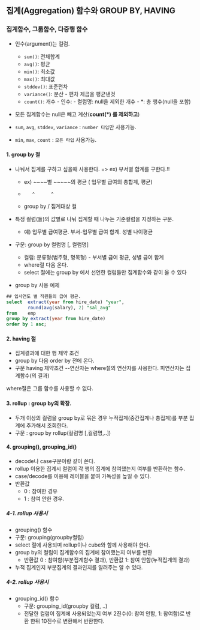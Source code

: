 ## 집계(Aggregation) 함수와 GROUP BY, HAVING

### 집계함수, 그룹함수, 다중행 함수
- 인수(argument)는 컬럼.
  - `sum()`: 전체합계
  - `avg()`: 평균
  - `min()`: 최소값
  - `max()`: 최대값
  - `stddev()`: 표준편차
  - `variance()`: 분산 - 편차 제곱을 평균낸것
  - `count()`: 개수
          - 인수: 
              - 컬럼명: null을 제외한 개수
              -  *: 총 행수(null을 포함)

- 모든 집계함수는 null은 빼고 계산(**count(*) 를 제외하고**)
- `sum`, `avg`, `stddev`, `variance` : `number 타입`만 사용가능.
- `min`, `max`, `count` :  `모든 타입` 사용가능.


#### 1. group by 절
- 나눠서 집계를 구하고 싶을때 사용한다.
    => ex) 부서별 합계를 구한다.!!
    - ex)  ~~~~별 ~~~~~의 평균 ( 업무별 급여의 총합계, 평균)
    -        ^      ^
    - group by / 집계대상 컬

- 특정 컬럼(들)의 값별로 나눠 집계할 때 나누는 기준컬럼을 지정하는 구문.
	- 예) 업무별 급여평균. 부서-업무별 급여 합계. 성별 나이평균
- 구문: group by 컬럼명 [, 컬럼명]
	- 컬럼: 분류형(범주형, 명목형) - 부서별 급여 평균, 성별 급여 합계
	- where절 다음 온다.
	- select 절에는 group by 에서 선언한 컬럼들만 집계함수와 같이 올 수 있다
- group by 사용 예제
```sql
## 입사연도 별 직원들의 급여 평균.
select  extract(year from hire_date) "year",
        round(avg(salary), 2) "sal_avg"
from    emp
group by extract(year from hire_date)
order by 1 asc;
```

#### 2. having 절
- 집계결과에 대한 행 제약 조건
- group by 다음 order by 전에 온다.
- 구문
    having 제약조건  --연산자는 where절의 연산자를 사용한다. 피연산자는 집계함수(의 결과)

where절은 그룹 함수를 사용할 수 없다.



#### 3. rollup : group by의 확장.
  - 두개 이상의 컬럼을 group by로 묶은 경우 누적집계(중간집계나 총집계)를 부분 집계에 추가해서 조회한다.
  - 구문 : group by rollup(컬럼명 [,컬럼명,..])


#### 4. grouping(), grouping_id()
  - decode나 case구문이랑 같이 쓴다.
  - rollup 이용한 집계시 컬럼이 각 행의 집계에 참여했는지 여부를 반환하는 함수.
  - case/decode를 이용해 레이블을 붙여 가독성을 높일 수 있다.
  - 반환값
	- 0 : 참여한 경우
	- 1 : 참여 안한 경우.
 
##### 4-1. rollup 사용시
- grouping() 함수 
 - 구문: grouping(groupby컬럼)
 - select 절에 사용되며 rollup이나 cube와 함께 사용해야 한다.
 - group by의 컬럼이 집계함수의 집계에 참여했는지 여부를 반환
	- 반환값 0 : 참여함(부분집계함수 결과), 반환값 1: 참여 안함(누적집계의 결과)
 - 누적 집계인지 부분집계의 결과인지를 알려주는 알 수 있다.


##### 4-2. rollup 사용시
- grouping_id() 함수
  - 구문: grouping_id(groupby 컬럼, ..)
  - 전달한 컬럼이 집계에 사용되었는지 여부 2진수(0: 참여 안함, 1: 참여함)로 반환 한뒤 10진수로 변환해서 반환한다.

